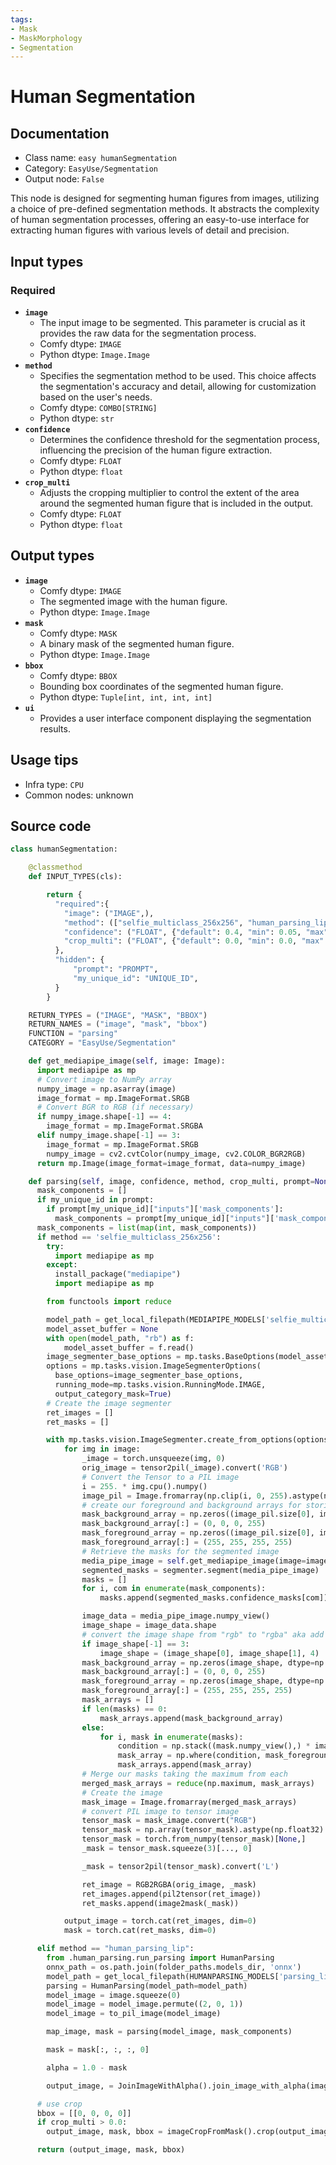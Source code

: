 ```yaml
---
tags:
- Mask
- MaskMorphology
- Segmentation
---
```


# Human Segmentation
## Documentation
- Class name: `easy humanSegmentation`
- Category: `EasyUse/Segmentation`
- Output node: `False`

This node is designed for segmenting human figures from images, utilizing a choice of pre-defined segmentation methods. It abstracts the complexity of human segmentation processes, offering an easy-to-use interface for extracting human figures with various levels of detail and precision.
## Input types
### Required
- **`image`**
    - The input image to be segmented. This parameter is crucial as it provides the raw data for the segmentation process.
    - Comfy dtype: `IMAGE`
    - Python dtype: `Image.Image`
- **`method`**
    - Specifies the segmentation method to be used. This choice affects the segmentation's accuracy and detail, allowing for customization based on the user's needs.
    - Comfy dtype: `COMBO[STRING]`
    - Python dtype: `str`
- **`confidence`**
    - Determines the confidence threshold for the segmentation process, influencing the precision of the human figure extraction.
    - Comfy dtype: `FLOAT`
    - Python dtype: `float`
- **`crop_multi`**
    - Adjusts the cropping multiplier to control the extent of the area around the segmented human figure that is included in the output.
    - Comfy dtype: `FLOAT`
    - Python dtype: `float`
## Output types
- **`image`**
    - Comfy dtype: `IMAGE`
    - The segmented image with the human figure.
    - Python dtype: `Image.Image`
- **`mask`**
    - Comfy dtype: `MASK`
    - A binary mask of the segmented human figure.
    - Python dtype: `Image.Image`
- **`bbox`**
    - Comfy dtype: `BBOX`
    - Bounding box coordinates of the segmented human figure.
    - Python dtype: `Tuple[int, int, int, int]`
- **`ui`**
    - Provides a user interface component displaying the segmentation results.
## Usage tips
- Infra type: `CPU`
- Common nodes: unknown


## Source code
```python
class humanSegmentation:

    @classmethod
    def INPUT_TYPES(cls):

        return {
          "required":{
            "image": ("IMAGE",),
            "method": (["selfie_multiclass_256x256", "human_parsing_lip"],),
            "confidence": ("FLOAT", {"default": 0.4, "min": 0.05, "max": 0.95, "step": 0.01},),
            "crop_multi": ("FLOAT", {"default": 0.0, "min": 0.0, "max": 10.0, "step": 0.001},),
          },
          "hidden": {
              "prompt": "PROMPT",
              "my_unique_id": "UNIQUE_ID",
          }
        }

    RETURN_TYPES = ("IMAGE", "MASK", "BBOX")
    RETURN_NAMES = ("image", "mask", "bbox")
    FUNCTION = "parsing"
    CATEGORY = "EasyUse/Segmentation"

    def get_mediapipe_image(self, image: Image):
      import mediapipe as mp
      # Convert image to NumPy array
      numpy_image = np.asarray(image)
      image_format = mp.ImageFormat.SRGB
      # Convert BGR to RGB (if necessary)
      if numpy_image.shape[-1] == 4:
        image_format = mp.ImageFormat.SRGBA
      elif numpy_image.shape[-1] == 3:
        image_format = mp.ImageFormat.SRGB
        numpy_image = cv2.cvtColor(numpy_image, cv2.COLOR_BGR2RGB)
      return mp.Image(image_format=image_format, data=numpy_image)

    def parsing(self, image, confidence, method, crop_multi, prompt=None, my_unique_id=None):
      mask_components = []
      if my_unique_id in prompt:
        if prompt[my_unique_id]["inputs"]['mask_components']:
          mask_components = prompt[my_unique_id]["inputs"]['mask_components'].split(',')
      mask_components = list(map(int, mask_components))
      if method == 'selfie_multiclass_256x256':
        try:
          import mediapipe as mp
        except:
          install_package("mediapipe")
          import mediapipe as mp

        from functools import reduce

        model_path = get_local_filepath(MEDIAPIPE_MODELS['selfie_multiclass_256x256']['model_url'], MEDIAPIPE_DIR)
        model_asset_buffer = None
        with open(model_path, "rb") as f:
            model_asset_buffer = f.read()
        image_segmenter_base_options = mp.tasks.BaseOptions(model_asset_buffer=model_asset_buffer)
        options = mp.tasks.vision.ImageSegmenterOptions(
          base_options=image_segmenter_base_options,
          running_mode=mp.tasks.vision.RunningMode.IMAGE,
          output_category_mask=True)
        # Create the image segmenter
        ret_images = []
        ret_masks = []

        with mp.tasks.vision.ImageSegmenter.create_from_options(options) as segmenter:
            for img in image:
                _image = torch.unsqueeze(img, 0)
                orig_image = tensor2pil(_image).convert('RGB')
                # Convert the Tensor to a PIL image
                i = 255. * img.cpu().numpy()
                image_pil = Image.fromarray(np.clip(i, 0, 255).astype(np.uint8))
                # create our foreground and background arrays for storing the mask results
                mask_background_array = np.zeros((image_pil.size[0], image_pil.size[1], 4), dtype=np.uint8)
                mask_background_array[:] = (0, 0, 0, 255)
                mask_foreground_array = np.zeros((image_pil.size[0], image_pil.size[1], 4), dtype=np.uint8)
                mask_foreground_array[:] = (255, 255, 255, 255)
                # Retrieve the masks for the segmented image
                media_pipe_image = self.get_mediapipe_image(image=image_pil)
                segmented_masks = segmenter.segment(media_pipe_image)
                masks = []
                for i, com in enumerate(mask_components):
                    masks.append(segmented_masks.confidence_masks[com])

                image_data = media_pipe_image.numpy_view()
                image_shape = image_data.shape
                # convert the image shape from "rgb" to "rgba" aka add the alpha channel
                if image_shape[-1] == 3:
                    image_shape = (image_shape[0], image_shape[1], 4)
                mask_background_array = np.zeros(image_shape, dtype=np.uint8)
                mask_background_array[:] = (0, 0, 0, 255)
                mask_foreground_array = np.zeros(image_shape, dtype=np.uint8)
                mask_foreground_array[:] = (255, 255, 255, 255)
                mask_arrays = []
                if len(masks) == 0:
                    mask_arrays.append(mask_background_array)
                else:
                    for i, mask in enumerate(masks):
                        condition = np.stack((mask.numpy_view(),) * image_shape[-1], axis=-1) > confidence
                        mask_array = np.where(condition, mask_foreground_array, mask_background_array)
                        mask_arrays.append(mask_array)
                # Merge our masks taking the maximum from each
                merged_mask_arrays = reduce(np.maximum, mask_arrays)
                # Create the image
                mask_image = Image.fromarray(merged_mask_arrays)
                # convert PIL image to tensor image
                tensor_mask = mask_image.convert("RGB")
                tensor_mask = np.array(tensor_mask).astype(np.float32) / 255.0
                tensor_mask = torch.from_numpy(tensor_mask)[None,]
                _mask = tensor_mask.squeeze(3)[..., 0]

                _mask = tensor2pil(tensor_mask).convert('L')

                ret_image = RGB2RGBA(orig_image, _mask)
                ret_images.append(pil2tensor(ret_image))
                ret_masks.append(image2mask(_mask))

            output_image = torch.cat(ret_images, dim=0)
            mask = torch.cat(ret_masks, dim=0)

      elif method == "human_parsing_lip":
        from .human_parsing.run_parsing import HumanParsing
        onnx_path = os.path.join(folder_paths.models_dir, 'onnx')
        model_path = get_local_filepath(HUMANPARSING_MODELS['parsing_lip']['model_url'], onnx_path)
        parsing = HumanParsing(model_path=model_path)
        model_image = image.squeeze(0)
        model_image = model_image.permute((2, 0, 1))
        model_image = to_pil_image(model_image)

        map_image, mask = parsing(model_image, mask_components)

        mask = mask[:, :, :, 0]

        alpha = 1.0 - mask

        output_image, = JoinImageWithAlpha().join_image_with_alpha(image, alpha)

      # use crop
      bbox = [[0, 0, 0, 0]]
      if crop_multi > 0.0:
        output_image, mask, bbox = imageCropFromMask().crop(output_image, mask, crop_multi, crop_multi, 1.0)

      return (output_image, mask, bbox)

```
